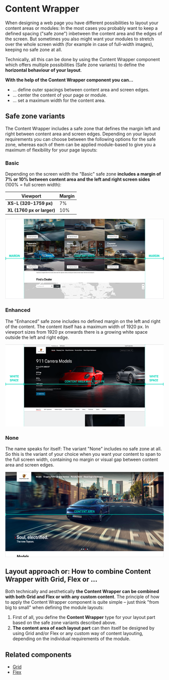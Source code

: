 # Content Wrapper

When designing a web page you have different possibilities to layout your content areas or modules: 
In the most cases you probably want to keep a defined spacing ("safe zone") inbetween the content area 
and the edges of the screen. But sometimes you also might want your modules to stretch over the whole 
screen width (for example in case of full-width images), keeping no safe zone at all.

Technically, all this can be done by using the Content Wrapper component which offers multiple possibilities 
(Safe zone variants) to define the **horizontal behaviour of your layout**. 

**With the help of the Content Wrapper component you can…**
- … define outer spacings between content area and screen edges.
- … center the content of your page or module.
- … set a maximum width for the content area.

## Safe zone variants

The Content Wrapper includes a safe zone that defines the margin left and right between content area and screen edges. 
Depending on your layout requirements you can choose between the following options for the safe zone, 
whereas each of them can be applied module-based to give you a maximum of flexibility for your page layouts:

### Basic

Depending on the screen width the "Basic" safe zone **includes a margin of 7% or 10% between 
content area and the left and right screen sides** (100% = full screen width):

| **Viewport** | **Margin** |
|--------------|------------|
| **XS-L (320-1759 px)** | 7% |
| **XL (1760 px or larger)** | 10% |

![Content Wrapper with Basic safe zone](./assets/content-wrapper-safe-zone-basic.png)

### Enhanced

The "Enhanced" safe zone includes no defined margin on the left and right of the content. 
The content itself has a maximum width of 1920 px. In viewport sizes from 1920 px onwards there 
is a growing white space outside the left and right edge.

![Content Wrapper with Enhanced safe zone](./assets/content-wrapper-safe-zone-enhanced.png)

### None

The name speaks for itself: The variant "None" includes no safe zone at all. So this is the variant of
your choice when you want your content to span to the full screen width, containing no margin or visual 
gap between content area and screen edges.

![Content Wrapper with None safe zone](./assets/content-wrapper-safe-zone-none.png)

## Layout approach or: How to combine Content Wrapper with Grid, Flex or …

Both technically and aesthetically **the Content Wrapper can be combined with both Grid and Flex or with any custom content**. 
The principle of how to apply the Content Wrapper component is quite simple – just  think "from big to small" when defining the module layouts:

1. First of all, you define the **Content Wrapper** type for your layout part based on the safe zone variants described above.
2. **The content area of each layout part** can then itself be designed by using Grid and/or Flex or any custom way of content layouting, 
depending on the individual requirements of the module.

## Related components

- [Grid](#/components/layout/grid)
- [Flex](#/components/layout/flex)